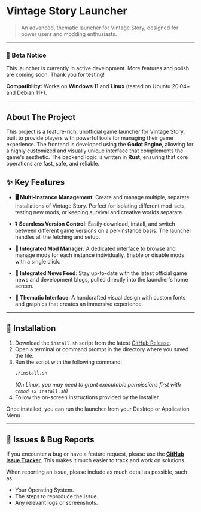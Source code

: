 # Vintage Story Launcher

> An advanced, thematic launcher for Vintage Story, designed for power users and modding enthusiasts.

---

### 🌟 Beta Notice
This launcher is currently in active development. More features and polish are coming soon. Thank you for testing!

**Compatibility:** Works on **Windows 11** and **Linux** (tested on Ubuntu 20.04+ and Debian 11+).

---

## About The Project

This project is a feature-rich, unofficial game launcher for Vintage Story, built to provide players with powerful tools for managing their game experience. The frontend is developed using the **Godot Engine**, allowing for a highly customized and visually unique interface that complements the game's aesthetic. The backend logic is written in **Rust**, ensuring that core operations are fast, safe, and reliable.

## ✨ Key Features

*   **🖥️ Multi-Instance Management**: Create and manage multiple, separate installations of Vintage Story. Perfect for isolating different mod-sets, testing new mods, or keeping survival and creative worlds separate.

*   **⏬ Seamless Version Control**: Easily download, install, and switch between different game versions on a per-instance basis. The launcher handles all the fetching and setup.

*   **🧩 Integrated Mod Manager**: A dedicated interface to browse and manage mods for each instance individually. Enable or disable mods with a single click.

*   **📰 Integrated News Feed**: Stay up-to-date with the latest official game news and development blogs, pulled directly into the launcher's home screen.

*   **🎨 Thematic Interface**: A handcrafted visual design with custom fonts and graphics that creates an immersive experience.

---

## 🚀 Installation

1.  Download the `install.sh` script from the latest [GitHub Release](https://github.com/NoahBRostant/VintageStoryLauncher/releases).
2.  Open a terminal or command prompt in the directory where you saved the file.
3.  Run the script with the following command:
    ```bash
    ./install.sh
    ```
    *(On Linux, you may need to grant executable permissions first with `chmod +x install.sh`)*
4.  Follow the on-screen instructions provided by the installer.

Once installed, you can run the launcher from your Desktop or Application Menu.

---

## 🐞 Issues & Bug Reports

If you encounter a bug or have a feature request, please use the [**GitHub Issue Tracker**](https://github.com/NoahBRostant/VintageStoryLauncher/issues). This makes it much easier to track and work on solutions.

When reporting an issue, please include as much detail as possible, such as:
-   Your Operating System.
-   The steps to reproduce the issue.
-   Any relevant logs or screenshots.

